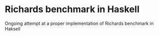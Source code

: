 # Richards benchmark in Haskell
Ongoing attempt at a proper implementation of Richards benchmark in Haksell
